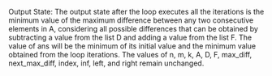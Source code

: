 Output State: The output state after the loop executes all the iterations is the minimum value of the maximum difference between any two consecutive elements in A, considering all possible differences that can be obtained by subtracting a value from the list D and adding a value from the list F. The value of ans will be the minimum of its initial value and the minimum value obtained from the loop iterations. The values of n, m, k, A, D, F, max_diff, next_max_diff, index, inf, left, and right remain unchanged.